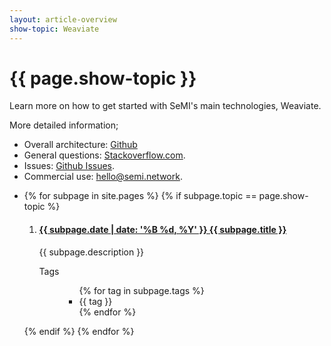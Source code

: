 ```yaml
---
layout: article-overview
show-topic: Weaviate
---
```


<!-- THIS PAGE CONTAINS THE INDEX FOR THIS FOLDER -->

# {{ page.show-topic }}

Learn more on how to get started with SeMI's main technologies, Weaviate.

More detailed information;<br>
- Overall architecture: [Github](https://github.com/creativesoftwarefdn/weaviate)
- General questions: [Stackoverflow.com](https://stackoverflow.com/questions/tagged/weaviate).
- Issues: [Github Issues](https://github.com/creativesoftwarefdn/weaviate/issues).
- Commercial use: [hello@semi.network](mailto:hello@semi.network).

<ul class="article-overview">
    <li>
        {% for subpage in site.pages %}
            {% if subpage.topic == page.show-topic %}
                <ol>
                    <li><h4><a href="{{ subpage.url }}">{{ subpage.date | date: '%B %d, %Y' }} {{ subpage.title }}</a></h4>
                        <p>
                            {{ subpage.description }}
                        </p>
                        <dl class="tags">
                            <dt>Tags</dt>
                            <dd>
                                <ul class="tags">
                        			{% for tag in subpage.tags %}
                    					<li>{{ tag }}</li>
                    				{% endfor %}
                    			</ul>
                            </dd>
                        </dl>
                    </li>
                </ol>
            {% endif %}
        {% endfor %}
    </li>
</ul>